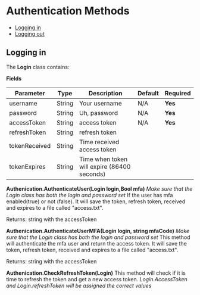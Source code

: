 # Authentication Methods

- [Logging in](#logging-in)
- [Logging out](#logging-out)

## Logging in

The **Login** class contains:

**Fields**

| Parameter | Type   | Description   | Default | Required |
|-----------|--------|---------------|---------|----------|
| username  | String | Your username | N/A     | **Yes**  |
| password  | String | Uh, password  | N/A     | **Yes**  |
| accessToken | String | access token | N/A | **Yes**|
| refreshToken | String | refresh token
| tokenReceived | String | Time received access token
| tokenExpires | String | Time when token will expire (86400 seconds)

**Authenication.AuthenticateUser(Login login,Bool mfa)**
*Make sure that the Login class has both the login and password set*
If the user has mfa enabled(true) or not (false). It will save the token, refresh token, received and expires to a file called "access.txt".

Returns: string with the accessToken

**Authenication.AuthenticateUserMFA(Login login, string mfaCode)**
*Make sure that the Login class has both the login and password set*
This method will authenticate the mfa user and return the access token. It will save the token, refresh token, received and expires to a file called "access.txt".

Returns: string with the accessToken

**Authenication.CheckRefreshToken(Login)**
This method will check if it is time to refresh the token and get a new access token.
*Login.AccessToken and Login.refreshToken will be assigned the correct values*

<!--
## Logging out 

Every client that [logs in](#log-in) with your username/password is given the same token. For security, you can force it to expire with a call to log out.
-->